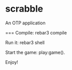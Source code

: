 scrabble
=====

An OTP application

===
Compile:
rebar3 compile 

Run it:
rebar3 shell

Start the game:
play:game().

Enjoy!
